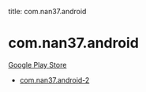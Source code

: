 title: com.nan37.android
# com.nan37.android


[Google Play Store](https://play.google.com/store/apps/details?id=com.nan37.android)


* [com.nan37.android-2](./com.nan37.android-2/)